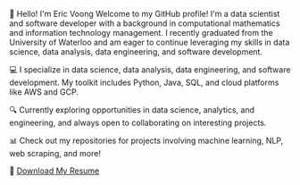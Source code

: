 👋 Hello! I'm Eric Voong
Welcome to my GitHub profile! I'm a data scientist and software developer with a background in computational mathematics and information technology management. I recently graduated from the University of Waterloo and am eager to continue leveraging my skills in data science, data analysis, data engineering, and software development.

💻 I specialize in data science, data analysis, data engineering, and software development. My toolkit includes Python, Java, SQL, and cloud platforms like AWS and GCP.

🔍 Currently exploring opportunities in data science, analytics, and engineering, and always open to collaborating on interesting projects.

📊 Check out my repositories for projects involving machine learning, NLP, web scraping, and more!

📄 [Download My Resume](Eric_Voong_Resume.pdf)
